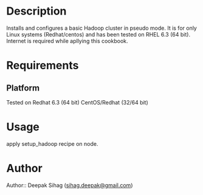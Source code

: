 Description
===========

Installs and configures a basic Hadoop cluster in pseudo mode. It is for only Linux systems (Redhat/centos) and has been tested on RHEL 6.3 (64 bit).
Internet is required while apllying this cookbook.

Requirements
============

Platform
--------

Tested on Redhat 6.3 (64 bit)
CentOS/Redhat (32/64 bit)

Usage
==============

apply setup_hadoop recipe on node.

Author
==================

Author:: Deepak Sihag (<sihag.deepak@gmail.com>)